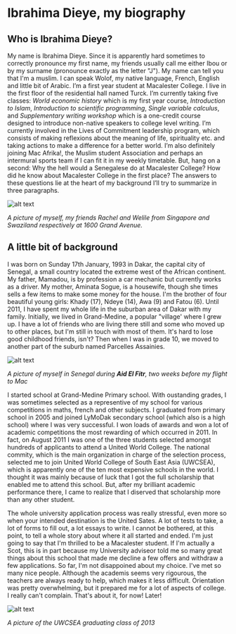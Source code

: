 Ibrahima Dieye, my biography
===================================== 
## Who is Ibrahima Dieye?


My name is Ibrahima Dieye. Since it is apparently hard sometimes to correctly pronounce my first name, my friends usually call me either Ibou or by my surname (pronounce exactly as the letter "J"). My name can tell you that I'm a muslim. I can speak Wolof, my native language, French, English and little bit of Arabic. I’m a first year student at Macalester College. I live in the first floor of the residential hall named Turck. I’m currently taking five classes: *World economic history* which is my first year course, *Introduction to Islam*, *Introduction to scientific programming*, *Single variable calculus*, and *Supplementary writing workshop* which is a one-credit course designed to introduce non-native speakers to college level writing. I’m currently involved in the Lives of Commitment leadership program, which consists of making reflexions about the meaning of life, spirituality etc. and taking actions to make a difference for a better world. I’m also definitely joining Mac Afrika!, the Muslim student Association and perhaps an intermural sports team if I can fit it in my weekly timetable. But, hang on a second: Why the hell would a Senegalese do at Macalester College? How did he know about Macalester College in the first place? The answers to these questions lie at the heart of my background I’ll try to summarize in three paragraphs. 

![alt text](https://sphotos-a.xx.fbcdn.net/hphotos-ash3/564403_10151675965517561_903017180_n.jpg)

*A picture of myself, my friends Rachel and Welile from Singapore and  Swaziland respectively at 1600 Grand Avenue.*
 

## A little bit of background

I was born on Sunday 17th January, 1993 in Dakar, the capital city of Senegal, a small country located the extreme west of the African continent. My father, Mamadou, is by profession a car mechanic but currently works as a driver. My mother, Aminata Sogue, is a housewife, though she times sells a few items to make some money for the house. I'm the brother of four beautiful young girls: Khady (17), Ndeye (14), Awa (9) and Fatou (6). Until 2011, I have spent my whole life in the suburban area of Dakar with my family. Initially, we lived in Grand-Medine, a popular "village' where I grew up. I have a lot of friends who are living there still and some who moved up to other places, but I'm still in touch with most of them. It's hard to lose good childhood friends, isn't? Then when I was in grade 10, we moved to another part of the suburb named Parcelles Assainies.

![alt text](https://sphotos-b.xx.fbcdn.net/hphotos-prn2/10589_598627366846823_810950997_n.jpg)

*A picture of myself in Senegal during **Aid El Fitr**, two weeks before my flight to Mac*

I started school at Grand-Medine Primary school. With oustanding grades, I was sometimes selected as a representive of my school for various competitions in maths, french and other subjects. I graduated from primary school in 2005 and joined LyMoDak secondary school (which also is a high school) where I was very successful. I won loads of awards and won a lot of academic competitions the most rewarding of which occurred in 2011. In fact, on August 2011 I was one of the three students selected amongst hundreds of applicants to attend a United World College. The national commity, which is the main organization in charge of the selection process, selected me to join United World College of South East Asia (UWCSEA), which is apparently one of the ten most expensive schools in the world. I thought it was mainly because of luck that I got the full scholarship that enabled me to attend this school. But, after my brilliant academic performance there, I came to realize that I diserved that scholarship more than any other student. 

The whole university application process was really stressful, even more so when your intended destination is the United Sates. A lot of tests to take, a lot of forms to fill out, a lot essays to write. I cannot be bothered, at this point, to tell a whole story about where it all started and ended. I'm just going to say that I'm thrilled to be a Macalester student. If I'm actually a Scot, this is in part because my University adviseor told me so many great things about this school that made me decline a few offers and withdraw a few applications. So far, I'm not disappoined about my choice. I've met so many nice people. Although the academis seems very rigourous, the teachers are always ready to help, which makes it less difficult. Orientation was pretty overwhelming, but it prepared me for a lot of aspects of college. I really can't complain. That's about it, for now! Later!

![alt text](https://sphotos-b.xx.fbcdn.net/hphotos-ash3/556951_469451763103054_1368352033_n.jpg)

*A picture of the UWCSEA graduating class of 2013*




